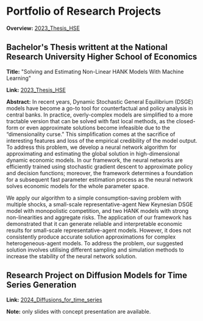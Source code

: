 # Portfolio of Research Projects 

**Overview:**
[2023_Thesis_HSE](https://github.com/tssorokina/portfolio/tree/main/2023_Thesis_HSE)

## Bachelor's Thesis writtent at the National Research University Higher School of Economics

**Title:** "Solving and Estimating Non-Linear HANK Models With Machine Learning"

**Link:** [2023_Thesis_HSE](https://github.com/tssorokina/portfolio/tree/main/2023_Thesis_HSE)

**Abstract:** In recent years, Dynamic Stochastic General Equilibrium (DSGE) models have become a go-to tool for counterfactual and policy analysis in central banks. In practice, overly-complex models are simplified to a more tractable version that can be solved with fast local methods, as the closed-form or even approximate solutions become infeasible due to the “dimensionality curse.” This simplification comes at the sacrifice of interesting features and loss of the empirical credibility of the model output. To address this problem, we develop a neural network algorithm for approximating and estimating the global solution in high-dimensional dynamic economic models. In our framework, the neural networks are efficiently trained using stochastic gradient descent to approximate policy and decision functions; moreover, the framework determines a foundation for a subsequent fast parameter estimation process as the neural network solves economic models for the whole parameter space.

We apply our algorithm to a simple consumption-saving problem with multiple shocks, a small-scale representative-agent New Keynesian DSGE model with monopolistic competition, and two HANK models with strong non-linearities and aggregate risks. The application of our framework has demonstrated that it can generate reliable and interpretable economic results for small-scale representative-agent models. However, it does not consistently produce accurate solution approximations for complex heterogeneous-agent models. To address the problem, our suggested solution involves utilising different sampling and simulation methods to increase the stability of the neural network solution.

## Research Project on Diffusion Models for Time Series Generation

**Link:** [2024_Diffusions_for_time_series](https://github.com/tssorokina/portfolio/tree/main/2024_Diffusions_for_time_series)

**Note:** only slides with concept presentation are available.
